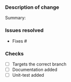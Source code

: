 ### Description of change

<!-- Please provide summary of the changes -->
Summary: 

### Issues resolved

<!-- List all related issue numbers here from GitHub. If there are no linked issues just delete this section -->
- Fixes #

### Checks

- [ ] Targets the correct branch
- [ ] Documentation added
- [ ] Unit-test added
